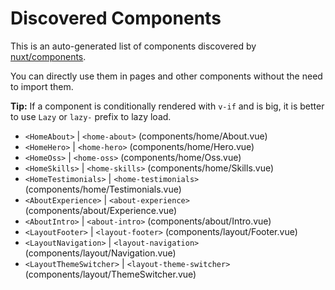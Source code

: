 # Discovered Components

This is an auto-generated list of components discovered by [nuxt/components](https://github.com/nuxt/components).

You can directly use them in pages and other components without the need to import them.

**Tip:** If a component is conditionally rendered with `v-if` and is big, it is better to use `Lazy` or `lazy-` prefix to lazy load.

- `<HomeAbout>` | `<home-about>` (components/home/About.vue)
- `<HomeHero>` | `<home-hero>` (components/home/Hero.vue)
- `<HomeOss>` | `<home-oss>` (components/home/Oss.vue)
- `<HomeSkills>` | `<home-skills>` (components/home/Skills.vue)
- `<HomeTestimonials>` | `<home-testimonials>` (components/home/Testimonials.vue)
- `<AboutExperience>` | `<about-experience>` (components/about/Experience.vue)
- `<AboutIntro>` | `<about-intro>` (components/about/Intro.vue)
- `<LayoutFooter>` | `<layout-footer>` (components/layout/Footer.vue)
- `<LayoutNavigation>` | `<layout-navigation>` (components/layout/Navigation.vue)
- `<LayoutThemeSwitcher>` | `<layout-theme-switcher>` (components/layout/ThemeSwitcher.vue)
